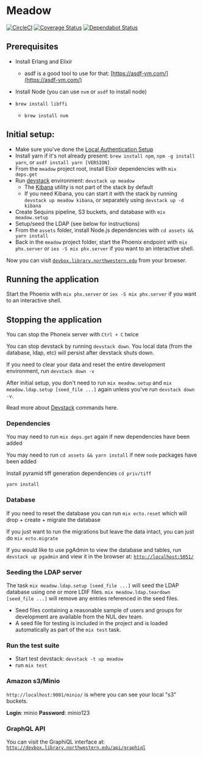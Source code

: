 # Meadow

[![CircleCI](https://circleci.com/gh/nulib/meadow.svg?style=svg)](https://circleci.com/gh/nulib/meadow)
[![Coverage Status](https://coveralls.io/repos/github/nulib/meadow/badge.svg)](https://coveralls.io/github/nulib/meadow)
[![Dependabot Status](https://api.dependabot.com/badges/status?host=github&repo=nulib/meadow)](https://dependabot.com)

## Prerequisites

- Install Erlang and Elixir
  - asdf is a good tool to use for that: [https://asdf-vm.com/](https://asdf-vm.com/)
- Install Node (you can use `nvm` or `asdf` to install node)
- `brew install libffi`

  - `brew install nvm`

## Initial setup:

- Make sure you've done the [Local Authentication Setup](https://github.com/nulib/donut/wiki/Authentication-setup-for-dev-environment)
- Install yarn if it's not already present: `brew install npm`, `npm -g install yarn`, or `asdf install yarn [VERSION]`
- From the `meadow` project root, install Elixir dependencies with `mix deps.get`
- Run [devstack](https://github.com/nulib/devstack) environment: `devstack up meadow`
  - The [Kibana](https://www.elastic.co/kibana) utility is not part of the stack by default
  - If you need Kibana, you can start it with the stack by running `devstack up meadow kibana`, or separately using `devstack up -d kibana`
- Create Sequins pipeline, S3 buckets, and database with `mix meadow.setup`
- Setup/seed the LDAP (see below for instructions)
- From the `assets` folder, install Node.js dependencies with `cd assets && yarn install`
- Back in the `meadow` project folder, start the Phoenix endpoint with `mix phx.server` or `iex -S mix phx.server` if you want to an interactive shell.

Now you can visit [`devbox.library.northwestern.edu`](http://devbox.library.northwestern.edu) from your browser.

## Running the application

Start the Phoenix with `mix phx.server` or `iex -S mix phx.server` if you want to an interactive shell.

## Stopping the application

You can stop the Phoneix server with `Ctrl + C` twice

You can stop devstack by running `devstack down`. You local data (from the database, ldap, etc) will persist after devstack shuts down.

If you need to clear your data and reset the entire development environment, run `devstack down -v`

After initial setup, you don't need to run `mix meadow.setup` and `mix meadow.ldap.setup [seed_file ...]` again unless you've run `devstack down -v`.

Read more about [Devstack](https://github.com/nulib/devstack) commands here.

### Dependencies

You may need to run `mix deps.get` again if new dependencies have been added

You may need to run `cd assets && yarn install` if new `node` packages have been added

Install pyramid tiff generation dependencies
`cd priv/tiff`

`yarn install`

### Database

If you need to reset the database you can run `mix ecto.reset` which will drop + create + migrate the database

If you just want to run the migrations but leave the data intact, you can just do `mix ecto.migrate`

If you would like to use pgAdmin to view the database and tables, run `devstack up pgadmin` and view it in the browser at: [`http://localhost:5051/`](http://localhost:5051/)

### Seeding the LDAP server

The task `mix meadow.ldap.setup [seed_file ...]` will seed the LDAP database using one or more LDIF files. `mix meadow.ldap.teardown [seed_file ...]` will remove any entries referenced in the seed files.

- Seed files containing a reasonable sample of users and groups for development are available from the NUL dev team.
- A seed file for testing is included in the project and is loaded automatically as part of the `mix test` task.

### Run the test suite

- Start test devstack: `devstack -t up meadow`
- run `mix test`

### Amazon s3/Minio

`http://localhost:9001/minio/` is where you can see your local "s3" buckets.

**Login**: minio
**Password**: minio123

### GraphQL API

You can visit the GraphiQL interface at: [`http://devbox.library.northwestern.edu/api/graphiql`](http://devbox.library.northwestern.edu/api/graphiql)
